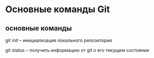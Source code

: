 # Основные команды Git 

## основные команды

git init – инициализация локального репозитория

git status – получить информацию от git о его текущем состоянии

